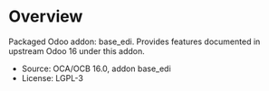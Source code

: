 # Overview

Packaged Odoo addon: base_edi. Provides features documented in upstream Odoo 16 under this addon.

- Source: OCA/OCB 16.0, addon base_edi
- License: LGPL-3
